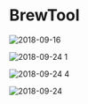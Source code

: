# BrewTool
![2018-09-16](https://user-images.githubusercontent.com/28490376/45989444-c1b7e480-c049-11e8-9aec-b29f64d47022.png)

![2018-09-24 1](https://user-images.githubusercontent.com/28490376/45989455-caa8b600-c049-11e8-88e7-a2a0f2ccc2f4.png)

![2018-09-24 4](https://user-images.githubusercontent.com/28490376/45989469-d7c5a500-c049-11e8-9045-143f77447487.png)

![2018-09-24](https://user-images.githubusercontent.com/28490376/45989429-b1076e80-c049-11e8-9038-22ae3809af58.png)
